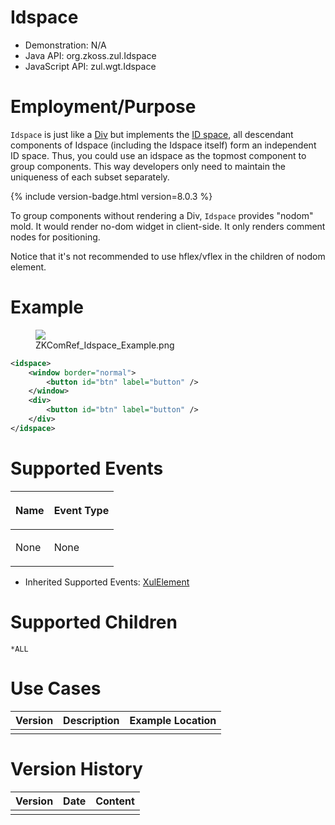 

# Idspace

- Demonstration: N/A
- Java API: <javadoc>org.zkoss.zul.Idspace</javadoc>
- JavaScript API: <javadoc directory="jsdoc">zul.wgt.Idspace</javadoc>

# Employment/Purpose

`Idspace` is just like a
[Div](ZK_Component_Reference/Containers/Div) but implements
the [ID
space](ZK_Developer's_Reference/UI_Composing/ID_Space), all
descendant components of Idspace (including the Idspace itself) form an
independent ID space. Thus, you could use an idspace as the topmost
component to group components. This way developers only need to maintain
the uniqueness of each subset separately.

{% include version-badge.html version=8.0.3 %}

To group components without rendering a Div, `Idspace` provides "nodom"
mold. It would render no-dom widget in client-side. It only renders
comment nodes for positioning.

Notice that it's not recommended to use hflex/vflex in the children of
nodom element.

# Example

<figure>
<img src="images/ZKComRef_Idspace_Example.png
title="ZKComRef_Idspace_Example.png" />
<figcaption>ZKComRef_Idspace_Example.png</figcaption>
</figure>

``` xml
<idspace>
    <window border="normal">
        <button id="btn" label="button" />
    </window>
    <div>
        <button id="btn" label="button" />
    </div>
</idspace>
```

# Supported Events

<table>
<thead>
<tr class="header">
<th><center>
<p>Name</p>
</center></th>
<th><center>
<p>Event Type</p>
</center></th>
</tr>
</thead>
<tbody>
<tr class="odd">
<td><p>None</p></td>
<td><p>None</p></td>
</tr>
</tbody>
</table>

- Inherited Supported Events: [
  XulElement](ZK_Component_Reference/Base_Components/XulElement#Supported_Events)

# Supported Children

`*ALL`

# Use Cases

| Version | Description | Example Location |
|---------|-------------|------------------|
|         |             |                  |

# Version History



| Version | Date | Content |
|---------|------|---------|
|         |      |         |


